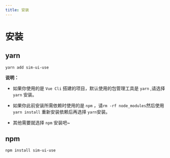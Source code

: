 ```yaml
---
title: 安装
---
```


# 安装


## yarn
```shell script
yarn add sim-ui-use
```

**说明：**

* 如果你使用的是 `Vue Cli` 搭建的项目，默认使用的包管理工具是 `yarn` ,请选择 `yarn` 安装。

* 如果你此前安装所需依赖时使用的是 `npm` ，请`rm -rf node_modules`然后使用 `yarn install` 重新安装依赖后再选择 `yarn`安装。

* 其他需要就选择 `npm` 安装吧~

## npm
```shell script
npm install sim-ui-use
```




